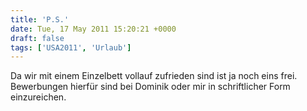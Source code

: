 ```yaml
---
title: 'P.S.'
date: Tue, 17 May 2011 15:20:21 +0000
draft: false
tags: ['USA2011', 'Urlaub']
---
```


Da wir mit einem Einzelbett vollauf zufrieden sind ist ja noch eins frei. Bewerbungen hierfür sind bei Dominik oder mir in schriftlicher Form einzureichen.